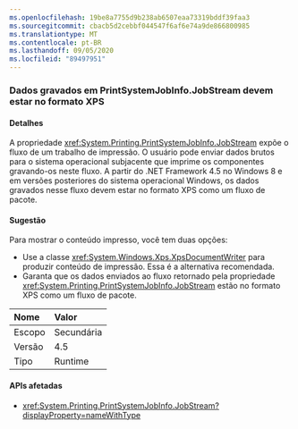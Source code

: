 ```yaml
---
ms.openlocfilehash: 19be8a7755d9b238ab6507eaa73319bddf39faa3
ms.sourcegitcommit: cbacb5d2cebbf044547f6af6e74a9de866800985
ms.translationtype: MT
ms.contentlocale: pt-BR
ms.lasthandoff: 09/05/2020
ms.locfileid: "89497951"
---
```

### <a name="data-written-to-printsystemjobinfojobstream-must-be-in-xps-format"></a>Dados gravados em PrintSystemJobInfo.JobStream devem estar no formato XPS

#### <a name="details"></a>Detalhes

A propriedade <xref:System.Printing.PrintSystemJobInfo.JobStream> expõe o fluxo de um trabalho de impressão. O usuário pode enviar dados brutos para o sistema operacional subjacente que imprime os componentes gravando-os neste fluxo. A partir do .NET Framework 4.5 no Windows 8 e em versões posteriores do sistema operacional Windows, os dados gravados nesse fluxo devem estar no formato XPS como um fluxo de pacote.

#### <a name="suggestion"></a>Sugestão

Para mostrar o conteúdo impresso, você tem duas opções:<ul><li>Use a classe <xref:System.Windows.Xps.XpsDocumentWriter> para produzir conteúdo de impressão. Essa é a alternativa recomendada.</li><li>Garanta que os dados enviados ao fluxo retornado pela propriedade <xref:System.Printing.PrintSystemJobInfo.JobStream> estão no formato XPS como um fluxo de pacote.</li></ul>

| Nome    | Valor       |
|:--------|:------------|
| Escopo   |Secundária|
|Versão|4.5|
|Tipo|Runtime|

#### <a name="affected-apis"></a>APIs afetadas

- <xref:System.Printing.PrintSystemJobInfo.JobStream?displayProperty=nameWithType>

<!--

#### Affected APIs

- `P:System.Printing.PrintSystemJobInfo.JobStream`

-->
